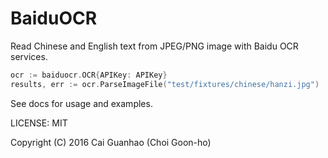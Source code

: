 BaiduOCR
========

Read Chinese and English text from JPEG/PNG image with Baidu OCR services.

```go
ocr := baiduocr.OCR{APIKey: APIKey}
results, err := ocr.ParseImageFile("test/fixtures/chinese/hanzi.jpg")
```

See docs for usage and examples.

LICENSE: MIT

Copyright (C) 2016 Cai Guanhao (Choi Goon-ho)
